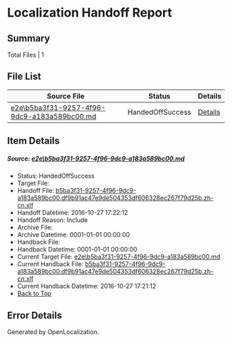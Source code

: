 # <a name='report-top'></a> Localization Handoff Report

## Summary
 Total Files | 1

## File List
 Source File | Status | Details 
 ----------- | ------ | ------- 
 [e2e\b5ba3f31-9257-4f96-9dc9-a183a589bc00.md](https://github.com/OpenLocalizationTestOrg/ol-test0/blob/2bda62f7f6551afa1f794d4af9b814a32526b377/e2e/b5ba3f31-9257-4f96-9dc9-a183a589bc00.md) | HandedOffSuccess | [Details](#383521d5368c06b1d66d3b29b1dca78e9f4871221)

## Item Details
##### <a name='383521d5368c06b1d66d3b29b1dca78e9f4871221'></a> Source: [e2e\b5ba3f31-9257-4f96-9dc9-a183a589bc00.md](https://github.com/OpenLocalizationTestOrg/ol-test0/blob/2bda62f7f6551afa1f794d4af9b814a32526b377/e2e/b5ba3f31-9257-4f96-9dc9-a183a589bc00.md)
* Status: HandedOffSuccess
* Target File: 
* Handoff File: [b5ba3f31-9257-4f96-9dc9-a183a589bc00.df9b91ac47e9de504353df606328ec267f79d25b.zh-cn.xlf](https://github.com/OpenLocalizationTestOrg/ol-test0-handoff/blob/f3a730156a3326b63ed53b84617d5a8d9b42f9ac/ol-handoff/OpenLocalizationTestOrg/ol-test0-zhcn/shujia/ht/b5ba3f31-9257-4f96-9dc9-a183a589bc00.df9b91ac47e9de504353df606328ec267f79d25b.zh-cn.xlf)
* Handoff Datetime: 2016-10-27 17:22:12
* Handoff Reason: Include
* Archive File: 
* Archive Datetime: 0001-01-01 00:00:00
* Handback File: 
* Handback Datetime: 0001-01-01 00:00:00
* Current Target File: [e2e\b5ba3f31-9257-4f96-9dc9-a183a589bc00.md](https://github.com/OpenLocalizationTestOrg/ol-test0-zhcn/blob/3754dd2ddc0db4aa909c77d98fd508c5afc2ed13/e2e/b5ba3f31-9257-4f96-9dc9-a183a589bc00.md)
* Current Handback File: [b5ba3f31-9257-4f96-9dc9-a183a589bc00.df9b91ac47e9de504353df606328ec267f79d25b.zh-cn.xlf](https://github.com/OpenLocalizationTestOrg/ol-test0-handback/blob/29163f0c8591a8e9eed328494279416a4c94ab5a/ol-handback/OpenLocalizationTestOrg/ol-test0-zhcn/shujia/ht/b5ba3f31-9257-4f96-9dc9-a183a589bc00.df9b91ac47e9de504353df606328ec267f79d25b.zh-cn.xlf)
* Current Handback Datetime: 2016-10-27 17:21:12
* [Back to Top](#report-top)


## Error Details

Generated by OpenLocalization.
